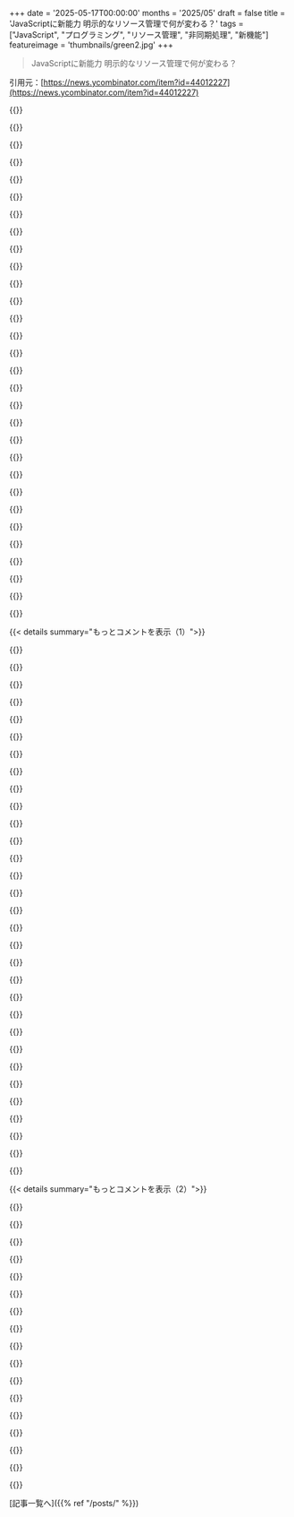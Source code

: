 +++
date = '2025-05-17T00:00:00'
months = '2025/05'
draft = false
title = 'JavaScriptに新能力 明示的なリソース管理で何が変わる？'
tags = ["JavaScript", "プログラミング", "リソース管理", "非同期処理", "新機能"]
featureimage = 'thumbnails/green2.jpg'
+++

> JavaScriptに新能力 明示的なリソース管理で何が変わる？

引用元：[https://news.ycombinator.com/item?id=44012227](https://news.ycombinator.com/item?id=44012227)




{{<matomeQuote body="この提案はマジ「あんたの関数何色？」問題っぽいな。非同期関数の区別がSymbol.dispose/asyncDisposeとかDisposableStack/AsyncDisposableStackみたいに、また機能に入り込んでくるんだよね。<br>JavaがVirtual Threads（JEP 444, JDK 21）選んだのは正解だと思うわ。JVM側で複雑さ引き受けて、開発者とかの負担減らしたんだから。" userName="nayuki" createdAt="2025/05/17 17:47:09" color="#38d3d3">}}




{{<matomeQuote body="俺は反対だな。asyncを隠す方が、コード読むときに分かりにくくなると思う。<br>破棄が非同期なのか、ネットワークの問題とかに影響される可能性があるのかどうか、知りたいんだよ。" userName="jupp0r" createdAt="2025/05/17 18:05:36" color="#ff5c5c">}}




{{<matomeQuote body="React Suspenseがasynchronyをどう隠してるか（fibers使ってね）見てみ。Next.jsとゴチャゴチャしてるけど、なんでReact SuspenseがPromises使わないか（sebmarkbageのgithub issueにあったよ）っていう元の考え方は、結構説得力あるから。" userName="swyx" createdAt="2025/05/18 02:45:40" color="#ff5c5c">}}




{{<matomeQuote body="（前のコメントを受けて）説得力？ あれはひどいよ。Promise解決まで待つんじゃなくて、実行をスローして、解決したらまた最初から実行とか繰り返すんだ。<br>あれは、フック呼び出しとコンテキストを関連付けるためにグローバルなものを使うっていうハック。全部同期的にやるためで、もしpropsでコンテキスト渡せてたら、async/awaitやGenerator Components使えたのにね。" userName="notnullorvoid" createdAt="2025/05/18 04:08:33" color="#ff33a1">}}




{{<matomeQuote body="それ論点のすり替えだよ。関数の引数とか戻り値の型を全部シグネチャに入れて、呼び出すたびに手で書くべきだって言うのと同じ理屈じゃん。バカバカしいだろ。<br>非同期の状態は型システムが追跡して、IDEでホバーしたら分かるべき。構文に入れるべきじゃないし、関数を複製したり問題起こす理由には絶対ならないよ。" userName="throw10920" createdAt="2025/05/20 10:21:03" color="#785bff">}}




{{<matomeQuote body="はっきりさせとくけどさ…。これは関数色を新しく導入してるわけじゃないんだよね。<br>君が指摘してるのは、単に元からある関数色の影響であって、Symbol.disposeとSymbol.asyncDisposeがあるってことだけだよ。<br>Symbol.iteratorとSymbol.asyncIteratorがあるのと同じさ。" userName="paulddraper" createdAt="2025/05/18 04:58:09" color="#ff5733">}}




{{<matomeQuote body="それって`async`への批判であって、`using`への批判じゃないよね？<br>私の理解が正しければ、これって関数を今まで以上に色付けしてるようには見えないんだけど。" userName="bla3" createdAt="2025/05/18 02:21:45" color="">}}




{{<matomeQuote body="これはね、普通の実行と非同期関数が別々の閉じたデカルト圏っていうのを作ってて、それを明示するかどうかの言語設計の話。全ての関数には色（特定の圏で表現できるってこと）があるんだよ。<br>圏論はスレッド以外にも強力。Javaみたいなスレッドベースだと同期が難しい。JSはモノイド圏、継続渡しで表現できるものに限定されてる感じ。" userName="anon291" createdAt="2025/05/17 19:34:48" color="#ff5c5c">}}




{{<matomeQuote body="最近の言語で「同期からでも非同期起こりうるから全部asyncで書け」みたいなのがマジうざい。うまく解決してるのはPurescriptくらい。Eff（同期）とAff（非同期）をターゲットにして呼び出し時に決められるから。<br>構造化並行性は良いけど、この構文努力はそれより、サーバーで複数のリクエスト捌くみたいなembarassingly parallelな作業のためって印象だな。" userName="rtpg" createdAt="2025/05/17 21:01:14" color="#ff5c5c">}}




{{<matomeQuote body="マジそれな。Virtual threads、structured concurrency、scoped valuesは良い機能だよ。" userName="dingi" createdAt="2025/05/18 03:16:45" color="">}}




{{<matomeQuote body="素のJavaScriptだと、型がダックタイピングだから、Promiseだろうが結果だろうが関係ないんだよね。この柔軟性で”色問題”もうまく回避できる。問題は、完全にダックタイピングな言語に無理やり型システムを全部追加しようとしたり、async/awaitをコンパイル言語に雑に突っ込んだりした時だけだよ。" userName="timewizard" createdAt="2025/05/17 18:21:30" color="">}}




{{<matomeQuote body="TypeScriptなら君のシナリオの型付けも問題ないよ（少なくとも”素の”JavaScriptにない問題はないかな…値がPromiseだったらどうする？）。コンパイル言語もJavaScriptより困ってないし、むしろJavaScriptの方が問題少ないわけじゃない。色問題は構文レベルの問題なんだ！" userName="rtpg" createdAt="2025/05/17 20:54:44" color="">}}




{{<matomeQuote body="ただし、Promiseじゃないオブジェクトでもawaitできるんだ。元のオブジェクトがそのまま返ってくる。多くの型付け言語、例えばC#にはこの便利さはない。これがJavaScriptを際立たせてる。Promise.resolve()もPromiseならそのまま返す。実際の型を知らなくても、楽に色付けたり外したりできるよ。" userName="timewizard" createdAt="2025/05/17 23:54:49" color="#38d3d3">}}




{{<matomeQuote body="Promiseじゃないものをawaitしても同期実行にはならないんだよ。その後の行はマイクロタスクで実行される。このコードを実行してみて。<br>const foo = async () =＞ console.log(await ”foo”);<br><br>  foo();<br>  console.log(”bar”);<br>async関数は文字列リテラルをawaitしてるだけで、呼び出し元はawaitしてないのに、”bar”が先に表示されて、それから”foo”が表示されるはずだよ。" userName="jakelazaroff" createdAt="2025/05/18 06:59:55" color="#45d325">}}




{{<matomeQuote body="C#だと、`var t = Task.Run(() =＞ ExpensiveButSynchronous());`ってやって、後でそれを`await`するのを止められないわけじゃないよ。既知の長い処理を他のスレッドプールスレッドに任せるのは珍しくない。まさか、awaitできない型を文字通りawaitするって意味じゃないよね…それはどんな静的型付け言語でも意味不明じゃない？" userName="neonsunset" createdAt="2025/05/18 07:13:16" color="">}}




{{<matomeQuote body="JVMでどう実装されてるか分からないけど、一般的にマルチスレッドってめちゃくちゃ理解するの難しいよね。落とし穴（競合状態、デッドロックとか）について本が書けるくらい。それに比べたら、シングルスレッドのasyncプログラミングなんて楽勝だよ。”関数色”の問題に取り組む方が、マルチスレッドアプリの再現性の低いバグをデバッグするよりずっとマシだね。" userName="olalonde" createdAt="2025/05/17 21:01:44" color="#38d3d3">}}




{{<matomeQuote body="ErlangみたいなメッセージパッシングによるShare-nothingなら、マルチスレッドはかなり扱いやすくなる。ぶっちゃけ楽しいとさえ言える。Asyncはシンプルなタスクには良い構文だけど、大きな構造やエラー処理を扱うと辛くなる。明示的なスレッド処理より、何が起きてるか理解するのが難しいと感じるよ。" userName="pton_xd" createdAt="2025/05/17 22:12:51" color="">}}




{{<matomeQuote body="＞Asyncはシンプルなタスクには良い構文だけど、より大きな構造を組んだりエラー処理とかを扱ったりすると、そのシンプルさは崩壊する。<br>具体的な例ある？ async/awaitになってからは、自分にとっては問題になったことないんだよね（まあ、コールバック地獄はひどかったけど）。" userName="olalonde" createdAt="2025/05/17 22:26:30" color="">}}




{{<matomeQuote body="Multithreadingってほとんどの言語で似たようなもんだから、これもそうだと思ってたんだよね。あんたのコメントでちょっと不安になって、仕様書見直したわ。そしたら、やっぱり元々思ってた通りの標準的なMultithreadingだったわ。" userName="olalonde" createdAt="2025/05/18 18:50:39" color="">}}




{{<matomeQuote body="実装と、実際にどう見えるか（ observable behaviour ）は別の話だよ。" userName="afiori" createdAt="2025/05/19 08:09:07" color="">}}




{{<matomeQuote body="マジかよ。<br> const defer = f =＞ ({ [Symbol.dispose]: f })<br> using defer(() =＞ cleanup())<br>これ、今気づいたわ。当たり前だろって思った人には”お疲れ様”だけど、それでも言っとく価値ある気がしたんだよね。" userName="mst" createdAt="2025/05/17 13:02:47" color="">}}




{{<matomeQuote body="ユースケースによっては DisposableStack や AsyncDisposableStack が便利だよ。これらは using proposalの一部で、コールバック登録機能がある。using はブロックスコープだから、条件付きやスコープを超える登録にはスタックが必要なんだ。詳しいコード例付きで解説してるよ。関数の最後にクリーンアップしたい場合も、スタックを使う方法があるんだ。" userName="masklinn" createdAt="2025/05/17 13:32:36" color="#ff33a1">}}




{{<matomeQuote body="DisposableStack.move() の目的って何？ 収集した .defer() コールバックを現在のスコープから完全に外に出すのに使えるの？ 例えばコールスタックを遡るとか。呼び出し元のコンテキストで .defer() コールバックを全部スタックするために DisposableStack を引数で渡す方が簡単じゃない？" userName="MrResearcher" createdAt="2025/05/18 01:30:57" color="">}}




{{<matomeQuote body="そうそう、他のどこにでも移動できるよ。constructor でリソースを確保するクラスでのユースケースはこれ:<br> class Connector {<br> constructor() {<br> using stack = new DisposableStack;<br> // Foo and Bar are both disposable<br> this.foo = stack.use(new Foo());<br> this.bar = stack.use(new Bar());<br> this.stack = stack.move();<br> }<br> [Symbol.dispose]() {<br> this.stack.dispose();<br> }<br> }<br>この例だと、constructor の途中でエラーが出たら、それまでに確保したリソースがクリーンアップされるようにしたい。でも成功した場合は、インスタンス自体がクリーンアップされるまでリソースはクリーンアップされないようにしたいんだ。" userName="bakkoting" createdAt="2025/05/18 03:20:38" color="#ff5733">}}




{{<matomeQuote body="DisposableStackを引数で渡す方法だと、エラー時に解放されない問題があるんだ。だから代わりにローカルスタックを使って、成功時に親や他のオブジェクトに .move() するのが良いよ。こうすると、エラー時はローカルスタックが解放されて、成功時は所有権が移る。これは RAII やエラー時deferみたいな挙動を実現する方法なんだ。具体的なコード例も複数紹介してるよ。" userName="masklinn" createdAt="2025/05/18 07:51:02" color="#38d3d3">}}




{{<matomeQuote body="（スニペットの const local は using local であるべきだよ）" userName="masklinn" createdAt="2025/05/18 11:35:57" color="">}}




{{<matomeQuote body="これについて去年記事書いたんだ。記事のURLも貼っとくね。 .move() の話は、作業中の DisposableStack をそのまま渡すと関数終了時に勝手に破棄されたり、エラー時にリソースが漏れたりする問題を解決するんだ。 .move() でスタックを”生け贄”みたいに使えるようにして、エラー時は自動破棄、成功時は中身を安全に移動できるようにするんだよ。" userName="MrJohz" createdAt="2025/05/18 05:49:45" color="#785bff">}}




{{<matomeQuote body="golangみたいじゃん。いいね。" userName="mattlondon" createdAt="2025/05/17 16:34:13" color="">}}




{{<matomeQuote body="これめっちゃ良いアイデアなんだけどさ、＞ Integration of [Symbol.dispose] and [Symbol.asyncDispose] in web APIs like streams may happen in the future ってあるように、しばらくは一部のAPIしか対応しない状況が続くと思うんだ。<br>そうなると、”using”とtry/catchを混ぜるか、全部try/catchで書くかってなるけど、後者の方が分かりやすくて「実用的じゃない」って評判になっちゃうのが心配。せっかく良い機能なのに、もったいないよね。" userName="xg15" createdAt="2025/05/17 11:54:13" color="#ff33a1">}}




{{<matomeQuote body="JavaScriptでは新機能が普及するまでいつも時間かかるんだよね。Babelみたいなコンパイラ→言語仕様→NPMやブラウザAPIって流れで、3〜4年かかることもザラ。古いデバイス対応を考えるとさらに待つ必要も。でも開発者はweb API周りに小さいラッパー書くのには慣れてるし、個人的には有用そうな新機能で使いにくいと思ったことはないかな。" userName="jitl" createdAt="2025/05/17 14:44:08" color="#785bff">}}




{{< details summary="もっとコメントを表示（1）">}}

{{<matomeQuote body="実際、たくさんのライブラリが既にpolyfillを使って対応してるよ。NodeJSのバックエンドとかはかなり前から効果的に使えてるんだ（トランスパイラがあればね）。去年のリサーチでSymbol.dispose対応APIの多さに驚いたよ。フロントエンドでは独自の仕組みがあるから少ないだろうけど、テストライブラリとかで役に立つと思う。バックエンドでの普及が進んでるから、それも時間と共に進むと思うな。" userName="MrJohz" createdAt="2025/05/17 14:59:19" color="#45d325">}}




{{<matomeQuote body="この機能に対応してないAPIでも、DisposableStackを使えば”using”を使えるよ。DisposableStackにリソースを登録すれば自動でクリーンアップしてくれるんだ。try/catchよりまだシンプルだし、特にリソースが複数ある場合はね。だから、既存のリソースがアップデートされるのを待たなくても、ランタイムが新しい構文に対応し次第すぐに採用できるんだ。" userName="bakkoting" createdAt="2025/05/17 21:37:23" color="#785bff">}}




{{<matomeQuote body="これってJavaScriptの世界だとだいたいpolyfillで解決されるんじゃないの？" userName="berkes" createdAt="2025/05/17 12:10:18" color="">}}




{{<matomeQuote body="自分は結構Symbolベースの機能を自分で使ってるJSライブラリに追加してるよ（名前付きメソッドはリスク高いけどね）。クラスを継承してSymbolメソッドを追加するみたいなやり方だね。これでヤラかしたことはまだないけど、まあ保証はできないよ。でも今のところすごくうまくいってる。" userName="mst" createdAt="2025/05/17 12:56:07" color="">}}




{{<matomeQuote body="元のクラスにSymbolメソッド直接追加するより、SomeStreamClass_にsomeSymbolがもうあるかチェックして、あったら例外出すとか警告ログ出すとかすれば、もっと良くなるかもね。" userName="berkes" createdAt="2025/05/22 14:27:01" color="#785bff">}}




{{<matomeQuote body="元のクラスにSymbolメソッド直接追加するより、ずっといいね。:p" userName="sroussey" createdAt="2025/05/17 15:43:34" color="">}}




{{<matomeQuote body="だからTC39はプロトコルみたいな根本的な言語機能に取り組む必要があるんだよ。Rustだと、新しいtraitを定義して既存の型にimplできるじゃん。これでも欠点はあるけど（orphan ruleは問題を防ぐけど肥大化を招く）、ユニークなSymbol機能がある動的な言語なら、何かを思いつくのはきっともっと簡単だろうな。" userName="spion" createdAt="2025/05/17 12:11:38" color="#ff5733">}}




{{<matomeQuote body="Dynamic languageならプロトコルいらないんじゃね？<br>既存のオブジェクトを”conform to AsyncDisposable”に合わせるなら、<br> `function DisposablImageBitmap(bitmap) { bitmap[Symbol.dispose] ??= () =＞ bitmap.close(); return bitmap }`<br> `using bitmap = DisposableObserver(createImageBitmap(image))`<br>みたいにすればいいし、ImageBitmap全部をDisposableに合わせるなら`ImageBitmap.prototype[Symbol.dispose] = function() { this.close() }`<br>ってすればいい。でもこれって”trait conformance”がグローバルに漏れて危ないんだよね。他のコードと衝突したり。プロトコルだとこれどうなるの？" userName="jitl" createdAt="2025/05/17 14:52:46" color="#38d3d3">}}




{{<matomeQuote body="モジュールシステムを使えばプロトコル実装をスコープに入れられるかもね。これでmonkey-patching問題解決できるかもよ。でもかなり新しいアイデアだし、TC39はリスク回避型、ブラウザ側は機能回避型だし、言語も複雑で面白いアイデアのほとんどに問題が出ちゃうんだよね。" userName="spion" createdAt="2025/05/17 21:57:03" color="#38d3d3">}}




{{<matomeQuote body="resize observerの切断ってこの機能の例として微妙じゃない？" userName="someothherguyy" createdAt="2025/05/17 15:04:18" color="">}}




{{<matomeQuote body="「しばらくは一部のAPIとかライブラリだけ対応する状況になる」って？まぁウェブなんてそんなもんだよ、ようこそ（笑）JavaScript 1.1の頃からずっとこんな感じ。欲しいものにはshims使って、後で言語になったりさ。" userName="TheRealPomax" createdAt="2025/05/17 16:25:53" color="">}}




{{<matomeQuote body="C#を思い出すねぇ。C#のIDisposibleとかIAsyncDisposibleって、ロック処理とかキューの仕組み、一時的なスコープとか、本来ならちゃんと抽象化すべきことをうまく書くのにすごく役立つんだよ。" userName="havkom" createdAt="2025/05/17 08:55:36" color="">}}




{{<matomeQuote body="それって提案してる人がMicrosoftの人だからだよ。C#と違う構文にする提案を何度も却下してるらしいよ。https://github.com/tc39/proposal-explicit-resource-managemen... 他にもいくつかリンクあるね。" userName="pwdisswordfishz" createdAt="2025/05/17 10:41:08" color="#ff5c5c">}}




{{<matomeQuote body="そしてその人、最近レイオフされちゃったみたいだよ。https://news.ycombinator.com/item?id=43978589" userName="Zacru" createdAt="2025/05/18 02:36:01" color="">}}




{{<matomeQuote body="これさ、基本的にC#から持ってきたようなもんだよ。元の提案書でも隠してなくて、Pythonのcontext managersとかJavaのtry with resources、C#のusing statementsとかusing declarationsとか、全部参考にしてるって書いてるんだよね。`using`がキーワードで`dispose`がフックメソッドなのがもうかなり大きなヒントだろ？" userName="masklinn" createdAt="2025/05/17 10:37:57" color="#45d325">}}




{{<matomeQuote body="JavaScriptの後方互換性は分かるけど、[Symbol.dispose]()って構文がすごく変に見えるんだよね。これって配列なのに関数みたいに呼ばれてて、配列の中にメソッドのハンドルが入ってるみたい。この構文ってなんて呼ばれるの？もっと詳しく知りたいな。" userName="vaylian" createdAt="2025/05/17 14:07:42" color="">}}




{{<matomeQuote body="dynamic keys（オブジェクトリテラルで[ ]を使うやつ）って10年近く前からあるし、メソッドのショートハンドもあるよ。Symbolは文字列でアクセスできないから、これらを組み合わせるんだ。だから、基本的に新しい構文じゃないんだよね。" userName="zdragnar" createdAt="2025/05/17 15:01:10" color="#ff5c5c">}}




{{<matomeQuote body="そうそう、iterableなコレクションを作ってる人にはおなじみだよ。クラス宣言とかオブジェクトリテラルで同じdynamic keyの構文を使うんだけど、そのときはSymbol.iteratorっていうWell-known Symbolをメソッドに使うんだよね。" userName="a4isms" createdAt="2025/05/17 17:26:23" color="#45d325">}}




{{<matomeQuote body="他の人は「何を」説明してるけど、「なぜ」この構文なのか誰も答えてないみたいだね。メソッド名にSymbolを使うことで、既存のメソッドと明確に区別できるんだ。つまり、文字列じゃなくてSymbolをメソッド名に使うことで、この新しいAPIの名前衝突を防いで、うっかりクラスがdisposeable扱いされちゃうのを避けられるんだよ。" userName="mceachen" createdAt="2025/05/17 16:57:29" color="#ff5733">}}




{{<matomeQuote body="これが一番重要な理由だね！" userName="whizzter" createdAt="2025/05/18 05:07:11" color="">}}




{{<matomeQuote body="多分dynamic property accessかな？ 基本的にオブジェクトのプロパティにはいつも[ ]を使ったインデックス構文でアクセスできるんだ。だからobject.fooはobject[”foo”]とかobject[”f” + ”o” + ”o”]と同じなんだよ。 普通、[ ]の中のキーは文字列に変換されるんだけど、Symbolだけは例外で、そのままキーとして使えるんだ。 最後のポイントは、特定の”well known symbols”があること。Symbol.disposeもその一つなんだよ。" userName="MrJohz" createdAt="2025/05/17 14:42:36" color="#ff33a1">}}




{{<matomeQuote body="それは違うと思うな、オブジェクトリテラルでのdynamic keyだよ。 例えばこんな感じ。<br>const key = ”foo”;<br>const obj = { [key]: ”bar” };<br>console.log(obj.foo); // ”bar”が出力される" userName="cluckindan" createdAt="2025/05/17 15:19:03" color="#785bff">}}




{{<matomeQuote body="前の人が言ってるのも確かに可能だしよく使うんだけど、最初の質問で言ってた構文はオブジェクトリテラルの中じゃなくて、オブジェクトのプロパティにアクセスするときの話だと思うな。前のコメントが長くなりすぎそうだったから言わなかったけどね。でも、うん、オブジェクトリテラルでプロパティを設定するときとか、クラスの中でも似た構文があるよ。" userName="MrJohz" createdAt="2025/05/17 17:45:46" color="#ff33a1">}}




{{<matomeQuote body="詳しい人がもっと教えてくれると思うけど、多分こういうやつ（<br>const x = { age: 42 };<br>x[Symbol.name] = ”joe”; // これ<br>）から派生したんじゃないかな。だから結構理にかなってるんだよね。" userName="homebrewer" createdAt="2025/05/17 14:16:47" color="#ff5733">}}




{{<matomeQuote body="この構文って結構前から使われてるんだよ。JavaScriptのイテレーターも同じ構文を使ってて、もう10年近くJavaScriptの一部なんだ。" userName="ff2400t" createdAt="2025/05/17 14:54:07" color="">}}




{{<matomeQuote body="それって記法の話だよ。<br>コードが obj.function() なら<br>function() って書いてるだけ。<br>obj[Symbol.dispose]() なら<br>[Symbol.dispose]() って書いてるだけだよ。<br>Symbol.disposeはシンボルキーさ。" userName="paulddraper" createdAt="2025/05/18 05:01:14" color="">}}




{{<matomeQuote body="obj[Symbol.dispose]() を [Symbol.dispose]() って書いてる」<br>じゃあ obj[Symbol.dispose]() と [Symbol.dispose]() は同じってこと？<br>なんか変じゃない？<br>obj2とかobj3とかもあるかもしれないじゃん。<br>[Symbol.dispose]() が特定のオブジェクトを指してるって、JavaScriptはどうやって見分けてるの？" userName="vaylian" createdAt="2025/05/18 05:25:03" color="">}}




{{<matomeQuote body="[Symbol.dispose]ってのは Symbol.dispose の値がキーになるプロパティを作るやり方で<br>obj[Symbol.dispose] はそれにアクセスする方法さ。<br>カッコはメソッド定義のショートカットだから<br>[Symbol.dispose]: function()<br>って書くより短いだけ．<br>ブラケットはね、元々JSは foo: bar みたいにキーを”foo”って文字列にしてたのを<br>変数 foo の値をキーにしたい時に [foo]: bar って書くために導入されたんだよ．" userName="masklinn" createdAt="2025/05/19 08:18:11" color="#45d325">}}




{{<matomeQuote body="const o = {}<br>  o[”foo”] = function(){}<br>  o[”foo”]()<br>  let key = ”foo”<br>  o[key]()<br>  key = Symbol.dispose ?? Symbol.for(’dispose’)<br>  o[key]()<br>  o[Symbol.dispose]()" userName="90s_dev" createdAt="2025/05/17 15:52:27" color="#ff5733">}}




{{<matomeQuote body="オブジェクトのプロパティアクセスじゃないかな．<br>myObj[”myProperty”] みたいに．<br>もし関数なら呼び出せる、myObj[”myProperty”]()．<br>キーがシンボルなら、myObj[theSymbol]() って感じだよ．" userName="Kalabasa" createdAt="2025/05/17 14:22:13" color="">}}

{{</details>}}




{{< details summary="もっとコメントを表示（2）">}}

{{<matomeQuote body="きっとさ、彼らが聞いてたのは<br>動的なプロパティ名の { [thing]: ... } って書き方のことだと思うよ．" userName="TheRealPomax" createdAt="2025/05/17 16:24:38" color="">}}




{{<matomeQuote body="リソース管理、特にレキシカルスコープが効く時の管理ってさ、<br>structured concurrency をJSに持ち込もうとしてる人たちがいる理由なんだよ．<br>詳細はこちらを見てね → https://bower.sh/why-structured-concurrency<br>structured concurrency を使ったライブラリもあるよ → https://frontside.com/effection" userName="qudat" createdAt="2025/05/17 13:32:09" color="#ff5733">}}




{{<matomeQuote body="いやマジで、こんなコード書いてる人が<br>プログラムの実行をどうやって理解したり制御したりしてるのか<br>全然わかんないわ<br>async (() =＞ (e) {<br> try { await doSomething();<br> while (!done) { ({ done, value } = await reader.read()); }<br> promise<br> .then(goodA, badA)<br> .then(goodB, badB)<br> .catch((err) =＞ { console.error(err); }<br> catch { } <br> finally { using stack = new DisposableStack();<br> stack.defer(() =＞ console.log(”done.”)); }<br>});" userName="0xCE0" createdAt="2025/05/17 11:13:33" color="">}}




{{<matomeQuote body="JS界隈ときたらさ、変数が数値か判定するだけのパッケージ作った奴がいて<br>しかもそれが超使われてるんだぜ．<br>ある面ではここまで進歩してるのに<br>パラメータ型みたいに基本的なのがまだ無いのって<br>俺にはマジで信じられないわ！" userName="stephenr" createdAt="2025/05/17 12:49:20" color="">}}




{{<matomeQuote body="言語で食っててさ、その言語のキーワードの意味とかに慣れてれば<br>わかるんじゃないの？<br>みんな自分の好きな言語を理解してるのと同じだよ．<br>Haskellで食ってる人もいるんだしね．" userName="gavinray" createdAt="2025/05/17 11:49:22" color="">}}




{{<matomeQuote body="JSでまじめに開発してんなら、ほとんどTypeScriptで書いてるっしょ。" userName="chrisweekly" createdAt="2025/05/17 13:32:56" color="">}}




{{<matomeQuote body="Web開発ってさ、誰も望んでない”アップグレード”が9割、そのせいで起きた問題の修正が1割なんだよ。<br>たまーに昔書いたコードとか理解する必要あるけど、そんなのは新人の”登竜門”としてとっとけばいーの。<br>それまではIE6とか使って何とかしてもらうのが一番てっとり早いワークアラウンドだねｗ" userName="snickerbockers" createdAt="2025/05/17 11:59:35" color="">}}




{{<matomeQuote body="分かりにくいんじゃなくて、密度が高いんだよ。<br>Factorの例で言うと、<br>`2 3 + 4 * .`<br>って書かれてると、<br>`(2 + 3) * 4`<br>より頭の中で処理するのが大変なんだ。<br>Rob Pikeがシンタックスハイライトを批判するのと似てるけど、俺にはすっげー便利だよ。<br>速く読めるようになる。<br>単語の最初と最後だけ見て推測で速く読むのと同じ原理で、タイポにすら気づかないことあるもんね。" userName="90s_dev" createdAt="2025/05/17 16:29:56" color="">}}




{{<matomeQuote body="まず、君のコードは構文エラーひどすぎて、ValidなJSからほど遠いよ。<br>推測で修正してみたのがこれ。<br>```javascript<br>(async (e) =＞ {<br>  await doSomething()<br>  while (!done) {<br>    ({ done, value }) = await reader.read()<br>  }<br><br>  promise<br>    .then(goodA, badA)<br>    .then(goodB, badB)<br>    .catch(err =＞ console.log(err))<br>    .finally(() =＞ {<br>      using stack = new DisposableStack()<br>      stack.defer(() =＞ console.log(’done.’))<br>    })<br>})()<br>```<br>でもそれ以前に、まともなJS開発者ならこんなコードは絶対書かない。<br>1. awaitとwhile(!done)を混ぜるなんて普通じゃない。<br>2. Async IIFEの中ならPromiseチェーンは不要。<br>3. よくできたJSライブラリはPromiseハンドラを積まない。<br>4. Async IIFE自体、もう普通いらないよ。" userName="90s_dev" createdAt="2025/05/17 13:05:49" color="#ff5733">}}




{{<matomeQuote body="JSってめちゃくちゃになってるように見えるけど，Pythonだってひどいのあるしね．JSの構文はもともとイケてないし，機能増えるとどんどん複雑になるのはしょうがないよ．標準ライブラリもないから，色々グローバルに散らばるし，PHPみたい．新しいC#も初心者にはさっぱり分からない魔法の呪文みたいで，読むのも追うのも大変．JSは成長してモダンなことできるようになったのは素晴らしいけど，初期の作りがアレだから，新しい機能が取ってつけたみたいで，初心者にはハードル高いんだよね．エンタープライズ言語になっちゃって悪い面も出てきた．もうみんなが簡単に習得できる言語だとは思えないってことだよ．" userName="mrweasel" createdAt="2025/05/17 17:01:22" color="#785bff">}}




{{<matomeQuote body="どうしてそう思う？<br>前コメント（GP）がJSには型がないって文句言ってたでしょ．俺は，ほとんどのJSはTSで書かれてるから，実際には型を使ってるメリットがあるって言ったんだよ．”真のスコットランド人”論法でもないよ．" userName="chrisweekly" createdAt="2025/05/17 19:19:00" color="">}}




{{<matomeQuote body="Forthって，オペランドが＋から何百もの単語を挟んで離れちゃう，devilishな書き方ができちゃうんだよね．例えば「2 ．．．． たくさんの単語 ．．．． ＋」みたいに．これは「．．．． たくさんの単語 ．．．． 2 ＋」みたいにオペランドが近くにある方がずっと読みやすいでしょ！Forth書くなら後者みたいに，計算結果に簡単な操作を適用するスタイルが良いよ．いつもできるか分からないけど「．．．複雑な分子．．． ．．．複雑な分母．．． ／」みたいな場合もあるしね．" userName="kazinator" createdAt="2025/05/17 22:28:49" color="">}}




{{<matomeQuote body="それ，型を言語に追加するべきだって，もっと強い理由になるね．" userName="stephenr" createdAt="2025/05/17 13:56:18" color="">}}




{{<matomeQuote body="要約するとさ：<br>＞＞ JSは進歩したけどまだ型がないし，そんな基本的なものがない言語で真面目なプログラミングするのはおかしいみたいだね<br>＞＞ JSでの真面目なプログラミングはTypeScriptでやるんだよ" userName="cluckindan" createdAt="2025/05/17 22:22:34" color="">}}




{{<matomeQuote body="＞ 現代C#の一部も混乱してるメスだ<br>何か例ある？" userName="neonsunset" createdAt="2025/05/17 18:28:58" color="">}}




{{<matomeQuote body="＞ ．．．複雑な分子．．． ．．．複雑な分母．．． ／<br>そう，だからForthでは短い「単語」を使うべきなんだよ．複雑な部分は，短くて自己完結してる，分かりやすい名前の単語に切り出すべきで，そうするとコードが読みやすくテストしやすくメンテしやすくなる．例えば：<br>じゃなくて：<br>： compute-numerator a b ＋ c d ＋ ＊ ；<br>： compute-denominator e f ＋ g h ＋ ＊ ；<br>： compute-ratio compute-numerator compute-denominator ／ ；<br><br>ほとんど（全部じゃないけど）のForthの本にもこう書いてあるよ．" userName="johnisgood" createdAt="2025/05/18 11:30:52" color="#ff5733">}}

{{</details>}}



[記事一覧へ]({{% ref "/posts/" %}})
